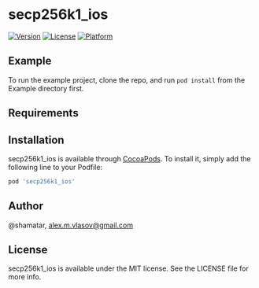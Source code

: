 # secp256k1_ios

[![Version](https://img.shields.io/cocoapods/v/secp256k1_ios.svg?style=flat)](http://cocoapods.org/pods/secp256k1_ios)
[![License](https://img.shields.io/cocoapods/l/secp256k1_ios.svg?style=flat)](http://cocoapods.org/pods/secp256k1_ios)
[![Platform](https://img.shields.io/cocoapods/p/secp256k1_ios.svg?style=flat)](http://cocoapods.org/pods/secp256k1_ios)

## Example

To run the example project, clone the repo, and run `pod install` from the Example directory first.

## Requirements

## Installation

secp256k1_ios is available through [CocoaPods](http://cocoapods.org). To install
it, simply add the following line to your Podfile:

```ruby
pod 'secp256k1_ios'
```

## Author

@shamatar, alex.m.vlasov@gmail.com

## License

secp256k1_ios is available under the MIT license. See the LICENSE file for more info.

